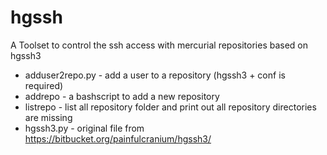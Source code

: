 hgssh
=====

A Toolset to control the ssh access with mercurial repositories based on hgssh3

* adduser2repo.py - add a user to a repository (hgssh3 + conf is required)
* addrepo - a bashscript to add a new repository
* listrepo - list all repository folder and print out all repository directories are missing 
* hgssh3.py - original file from https://bitbucket.org/painfulcranium/hgssh3/
